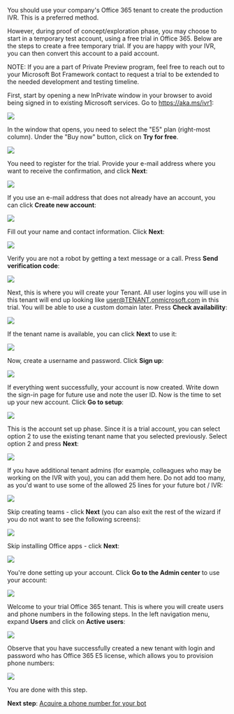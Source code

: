 You should use your company's Office 365 tenant to create the production IVR.  This is a preferred method. 

However, during proof of concept/exploration phase, you may choose to start in a temporary test account, using a free trial in Office 365.  Below are the steps to create a free temporary trial.  If you are happy with your IVR, you can then convert this account to a paid account.

NOTE: If you are a part of Private Preview program, feel free to reach out to your Microsoft Bot Framework contact to request a trial to be extended to the needed development and testing timeline.

First, start by opening a new InPrivate window in your browser to avoid being signed in to existing Microsoft services. Go to https://aka.ms/ivr1:

![](images/office-trial/a001.open.in.incognito.window.png)

In the window that opens, you need to select the "E5" plan (right-most column). Under the "Buy now" button, click on **Try for free**.

![](images/office-trial/a001.try.for.free.png)

You need to register for the trial. Provide your e-mail address where you want to receive the confirmation, and click **Next**:

![](images/office-trial/a002.enter.email.png)

If you use an e-mail address that does not already have an account, you can click **Create new account**:

![](images/office-trial/a003.create.new.account.png)

Fill out your name and contact information.  Click **Next**:

![](images/office-trial/a004.tell.us.about.yourself.png)

Verify you are not a robot by getting a text message or a call.  Press **Send verification code**:

![](images/office-trial/a005.verify.you.are.a.human.png)

Next, this is where you will create your Tenant. All user logins you will use in this tenant will end up looking like user@TENANT.onmicrosoft.com in this trial.  You will be able to use a custom domain later.  Press **Check availability**:

![](images/office-trial/a006.create.a.tenant.name.png)

If the tenant name is available, you can click **Next** to use it:

![](images/office-trial/a007.create.selected.tenant.png)

Now, create a username and password. Click **Sign up**:

![](images/office-trial/a008.create.login.and.password.png)

If everything went successfully, your account is now created. Write down the sign-in page for future use and note the user ID.  Now is the time to set up your new account.  Click **Go to setup**:

![](images/office-trial/a009.note.signin.page.and.userID.png)

This is the account set up phase.  Since it is a trial account, you can select option 2 to use the existing tenant name that you selected previously.  Select option 2 and press **Next**:

![](images/office-trial/a010.select.option.2.png)

If you have additional tenant admins (for example, colleagues who may be working on the IVR with you), you can add them here.  Do not add too many, as you'd want to use some of the allowed 25 lines for your future bot / IVR:

![](images/office-trial/a011.add.additional.developers.and.colleagues.png)

Skip creating teams - click **Next** (you can also exit the rest of the wizard if you do not want to see the following screens):

![](images/office-trial/a012.skip.creation.of.teams.png)

Skip installing Office apps - click **Next**:

![](images/office-trial/a013.skip.office.apps.png)

You're done setting up your account.  Click **Go to the Admin center** to use your account:

![](images/office-trial/a014.go.to.admin.center.png)

Welcome to your trial Office 365 tenant.  This is where you will create users and phone numbers in the following steps.  In the left navigation menu, expand **Users** and click on **Active users**:

![](images/office-trial/a015.view.active.users.png)

Observe that you have successfully created a new tenant with login and password who has Office 365 E5 license, which allows you to provision phone numbers: 

![](images/office-trial/a016.only.one.user.created.png)

You are done with this step.  

**Next step**: [Acquire a phone number for your bot](AcquirePhoneNumber.md)
